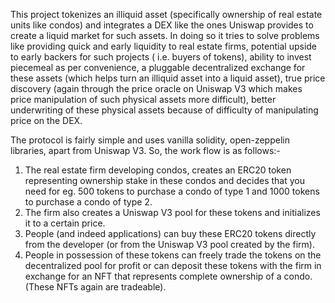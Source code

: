 This project tokenizes an illiquid asset (specifically ownership of real estate units like condos) and integrates a DEX like the ones Uniswap provides to create a liquid market for such assets. In doing so it tries to solve problems like providing quick and early liquidity to real estate firms, potential upside to early backers for such projects ( i.e. buyers of tokens), ability to invest piecemeal as per convenience, a pluggable decentralized exchange for these assets (which helps turn an illiquid asset into a liquid asset), true price discovery (again through the price oracle on Uniswap V3 which makes price manipulation of such physical assets more difficult), better underwriting of these physical assets because of difficulty of manipulating price on the DEX. 


The protocol is fairly simple and uses vanilla solidity, open-zeppelin libraries, apart from Uniswap V3. So, the work flow is as follows:-
1. The real estate firm developing condos, creates an ERC20 token representing ownership stake in these condos and decides that you need for eg. 500 tokens to purchase a condo of type 1 and 1000 tokens to purchase a condo of type 2.
2. The firm also creates a Uniswap V3 pool for these tokens and initializes it to a certain price.
3. People (and indeed applications) can buy these ERC20 tokens directly from the developer (or from the Uniswap V3 pool created by the firm).
4. People in possession of these tokens can freely trade the tokens on the decentralized pool for profit or can deposit these tokens with the firm in exchange for an NFT that represents complete ownership of a condo. (These NFTs again are tradeable).
